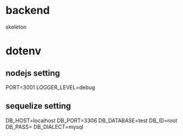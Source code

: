 # backend
skeleton

# dotenv

## nodejs setting ##########
PORT=3001
LOGGER_LEVEL=debug
## sequelize setting ##########
DB_HOST=localhost
DB_PORT=3306
DB_DATABASE=test
DB_ID=root
DB_PASS=
DB_DIALECT=mysql